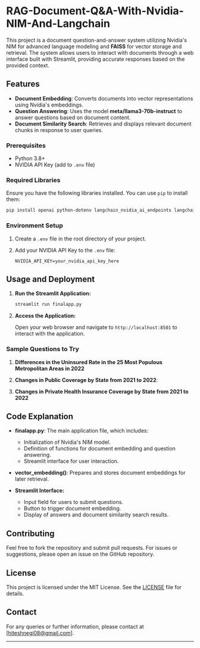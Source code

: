 # RAG-Document-Q&A-With-Nvidia-NIM-And-Langchain

This project is a document question-and-answer system utilizing Nvidia's NIM for advanced language modeling and **FAISS** for vector storage and retrieval. The system allows users to interact with documents through a web interface built with Streamlit, providing accurate responses based on the provided context.

## Features

- **Document Embedding**: Converts documents into vector representations using Nvidia's embeddings.
- **Question Answering**: Uses the model **meta/llama3-70b-instruct** to answer questions based on document content.
- **Document Similarity Search**: Retrieves and displays relevant document chunks in response to user queries.

### Prerequisites

- Python 3.8+
- NVIDIA API Key (add to `.env` file)

### Required Libraries

Ensure you have the following libraries installed. You can use `pip` to install them:

```bash
pip install openai python-dotenv langchain_nvidia_ai_endpoints langchain_community faiss-cpu streamlit pypdf
```

### Environment Setup

1. Create a `.env` file in the root directory of your project.
2. Add your NVIDIA API Key to the `.env` file:

    ```env
    NVIDIA_API_KEY=your_nvidia_api_key_here
    ```

## Usage and Deployment

1. **Run the Streamlit Application:**

    ```bash
    streamlit run finalapp.py
    ```

2. **Access the Application:**
   
   Open your web browser and navigate to `http://localhost:8501` to interact with the application.

### Sample Questions to Try

1. **Differences in the Uninsured Rate in the 25 Most Populous Metropolitan Areas in 2022**
   
2. **Changes in Public Coverage by State from 2021 to 2022**:
   
3. **Changes in Private Health Insurance Coverage by State from 2021 to 2022**

## Code Explanation

- **finalapp.py**: The main application file, which includes:
  - Initialization of Nvidia's NIM model.
  - Definition of functions for document embedding and question answering.
  - Streamlit interface for user interaction.

- **vector_embedding()**: Prepares and stores document embeddings for later retrieval.

- **Streamlit Interface:**
  - Input field for users to submit questions.
  - Button to trigger document embedding.
  - Display of answers and document similarity search results.

## Contributing

Feel free to fork the repository and submit pull requests. For issues or suggestions, please open an issue on the GitHub repository.

## License

This project is licensed under the MIT License. See the [LICENSE](LICENSE) file for details.

## Contact

For any queries or further information, please contact at [hiteshnegi08@gmail.com].

---


